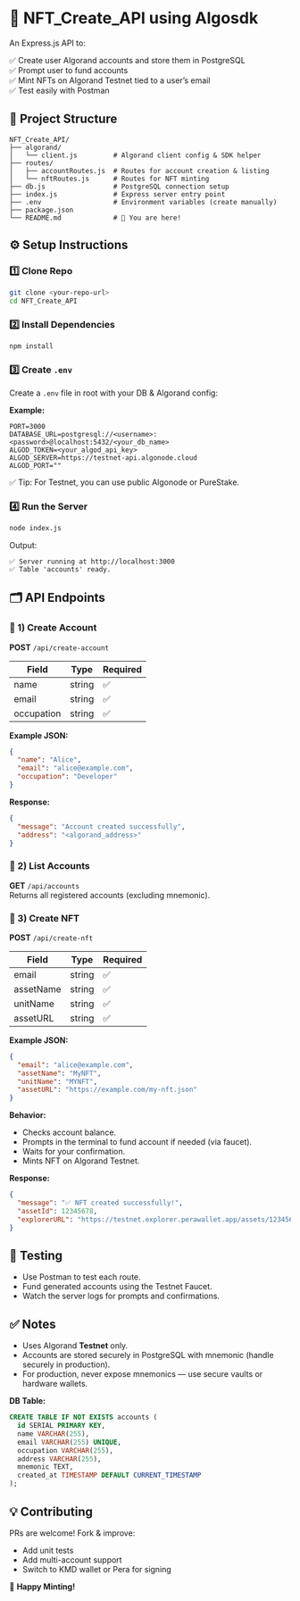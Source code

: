 # 📄 NFT_Create_API using Algosdk

An Express.js API to:

✅ Create user Algorand accounts and store them in PostgreSQL  
✅ Prompt user to fund accounts  
✅ Mint NFTs on Algorand Testnet tied to a user’s email  
✅ Test easily with Postman  

## 📂 Project Structure
```
NFT_Create_API/
├── algorand/
│   └── client.js         # Algorand client config & SDK helper
├── routes/
│   ├── accountRoutes.js  # Routes for account creation & listing
│   └── nftRoutes.js      # Routes for NFT minting
├── db.js                 # PostgreSQL connection setup
├── index.js              # Express server entry point
├── .env                  # Environment variables (create manually)
├── package.json
└── README.md             # 📌 You are here!
```

## ⚙️ Setup Instructions

### 1️⃣ Clone Repo
```bash
git clone <your-repo-url>
cd NFT_Create_API
```

### 2️⃣ Install Dependencies
```bash
npm install
```

### 3️⃣ Create `.env`
Create a `.env` file in root with your DB & Algorand config:

**Example:**
```env
PORT=3000
DATABASE_URL=postgresql://<username>:<password>@localhost:5432/<your_db_name>
ALGOD_TOKEN=<your_algod_api_key>
ALGOD_SERVER=https://testnet-api.algonode.cloud
ALGOD_PORT=""
```

✅ Tip: For Testnet, you can use public Algonode or PureStake.

### 4️⃣ Run the Server
```bash
node index.js
```

Output:
```
✅ Server running at http://localhost:3000
✅ Table 'accounts' ready.
```

## 🗂️ API Endpoints

### 🔑 1) Create Account

**POST** `/api/create-account`

| Field      | Type   | Required |
|------------|--------|----------|
| name       | string | ✅ |
| email      | string | ✅ |
| occupation | string | ✅ |

**Example JSON:**
```json
{
  "name": "Alice",
  "email": "alice@example.com",
  "occupation": "Developer"
}
```

**Response:**
```json
{
  "message": "Account created successfully",
  "address": "<algorand_address>"
}
```

### 🧾 2) List Accounts

**GET** `/api/accounts`  
Returns all registered accounts (excluding mnemonic).

### 🎨 3) Create NFT

**POST** `/api/create-nft`

| Field      | Type   | Required |
|------------|--------|----------|
| email      | string | ✅ |
| assetName  | string | ✅ |
| unitName   | string | ✅ |
| assetURL   | string | ✅ |

**Example JSON:**
```json
{
  "email": "alice@example.com",
  "assetName": "MyNFT",
  "unitName": "MYNFT",
  "assetURL": "https://example.com/my-nft.json"
}
```

**Behavior:**
- Checks account balance.
- Prompts in the terminal to fund account if needed (via faucet).
- Waits for your confirmation.
- Mints NFT on Algorand Testnet.

**Response:**
```json
{
  "message": "✅ NFT created successfully!",
  "assetId": 12345678,
  "explorerURL": "https://testnet.explorer.perawallet.app/assets/12345678"
}
```

## 🧪 Testing

- Use Postman to test each route.
- Fund generated accounts using the Testnet Faucet.
- Watch the server logs for prompts and confirmations.

## ✅ Notes

- Uses Algorand **Testnet** only.
- Accounts are stored securely in PostgreSQL with mnemonic (handle securely in production).
- For production, never expose mnemonics — use secure vaults or hardware wallets.

**DB Table:**
```sql
CREATE TABLE IF NOT EXISTS accounts (
  id SERIAL PRIMARY KEY,
  name VARCHAR(255),
  email VARCHAR(255) UNIQUE,
  occupation VARCHAR(255),
  address VARCHAR(255),
  mnemonic TEXT,
  created_at TIMESTAMP DEFAULT CURRENT_TIMESTAMP
);
```

## 💡 Contributing

PRs are welcome! Fork & improve:
- Add unit tests
- Add multi-account support
- Switch to KMD wallet or Pera for signing


🚀 **Happy Minting!**
